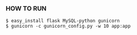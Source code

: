 ### HOW TO RUN ###

    $ easy_install flask MySQL-python gunicorn
    $ gunicorn -c gunicorn_config.py -w 10 app:app

